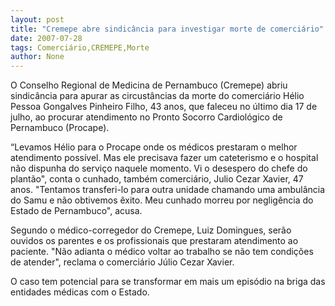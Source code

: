 ```yaml
---
layout: post
title: "Cremepe abre sindicância para investigar morte de comerciário"
date: 2007-07-28
tags: Comerciário,CREMEPE,Morte
author: None
---
```

O Conselho Regional de Medicina de Pernambuco (Cremepe) abriu sindic&acirc;ncia para apurar&nbsp;as circust&acirc;ncias da morte do comerci&aacute;rio&nbsp;H&eacute;lio Pessoa Gongalves Pinheiro Filho, 43 anos, que faleceu&nbsp;no &uacute;ltimo dia 17 de julho, ao procurar atendimento no Pronto Socorro Cardiol&oacute;gico de Pernambuco (Procape). 

&ldquo;Levamos H&eacute;lio para o Procape onde os m&eacute;dicos prestaram o melhor atendimento poss&iacute;vel. Mas ele precisava fazer um cateterismo e o hospital n&atilde;o dispunha do servi&ccedil;o naquele momento. Vi o desespero do chefe do plant&atilde;o&quot;,&nbsp;conta&nbsp;o cunhado, tamb&eacute;m comerci&aacute;rio, Julio Cezar Xavier, 47 anos. 
&quot;Tentamos transferi-lo para outra unidade chamando uma ambul&acirc;ncia do Samu e n&atilde;o obtivemos &ecirc;xito. Meu cunhado morreu por neglig&ecirc;ncia do Estado de Pernambuco&quot;, acusa. 

Segundo o m&eacute;dico-corregedor do Cremepe, Luiz Domingues, ser&atilde;o ouvidos os parentes e os profissionais que prestaram atendimento ao paciente. 
&quot;N&atilde;o adianta o m&eacute;dico voltar ao trabalho se n&atilde;o tem condi&ccedil;&otilde;es de atender&quot;, reclama o comerci&aacute;rio J&uacute;lio Cezar Xavier.

O caso&nbsp;tem potencial para se transformar em mais um epis&oacute;dio&nbsp;na briga das entidades m&eacute;dicas com o Estado. 